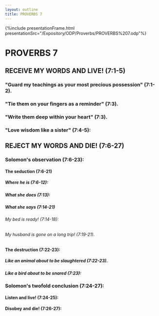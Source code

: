 ```yaml
---
layout: outline
title: PROVERBS 7
---
```

{%include presentationFrame.html presentationSrc="/Expository/ODP/Proverbs/PROVERBS%207.odp"%}

# PROVERBS 7
##  RECEIVE MY WORDS AND LIVE! (7:1-5) 
###  \"Guard my teachings as your most precious possession\" (7:1-2). 
###  \"Tie them on your fingers as a reminder\" (7:3). 
###  \"Write them deep within your heart\" (7:3). 
###  \"Love wisdom like a sister\" (7:4-5): 
##  REJECT MY WORDS AND DIE! (7:6-27) 
###  Solomon\'s observation (7:6-23): 
####  The seduction (7:6-21) 
#####  Where he is (7:6-12): 
#####  What she does (7:13): 
#####  What she says (7:14-21) 
######  My bed is ready! (7:14-18): 
######  My husband is gone on a long trip! (7:19-21). 
####  The destruction (7:22-23): 
#####  Like an animal about to be slaughtered (7:22-23). 
#####  Like a bird about to be snared (7:23): 
###  Solomon\'s twofold conclusion (7:24-27): 
####  Listen and live! (7:24-25): 
####  Disobey and die! (7:26-27): 
